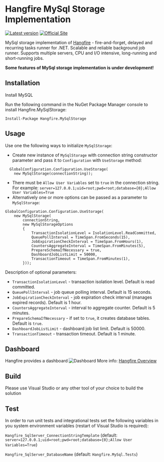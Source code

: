 # Hangfire MySql Storage Implementation
[![Latest version](https://img.shields.io/badge/nuget-v1.0.0-blue.svg)](https://www.nuget.org/packages/Hangfire.MySqlStorage/) 
[![Official Site](https://img.shields.io/badge/site-hangfire.io-blue.svg)](http://hangfire.io)

MySql storage implementation of [Hangfire](http://hangfire.io/) - fire-and-forget, delayed and recurring tasks runner for .NET. Scalable and reliable background job runner. Supports multiple servers, CPU and I/O intensive, long-running and short-running jobs.

**Some features of MySql storage implementation is under development!**

## Installation
Install MySQL

Run the following command in the NuGet Package Manager console to install Hangfire.MySqlStorage:

```
Install-Package Hangfire.MySqlStorage
```

## Usage

Use one the following ways to initialize `MySqlStorage`: 
- Create new instance of `MySqlStorage` with connection string constructor parameter and pass it to `Configuration` with `UseStorage` method:
```
  GlobalConfiguration.Configuration.UseStorage(
    new MySqlStorage(connectionString));
```
- There must be `Allow User Variables` set to `true` in the connection string. For example: `server=127.0.0.1;uid=root;pwd=root;database={0};Allow User Variables=True`
- Alternatively one or more options can be passed as a parameter to `MySqlStorage`:
```
GlobalConfiguration.Configuration.UseStorage(
    new MySqlStorage(
        connectionString, 
        new MySqlStorageOptions
        {
            TransactionIsolationLevel = IsolationLevel.ReadCommitted,
            QueuePollInterval = TimeSpan.FromSeconds(15),
            JobExpirationCheckInterval = TimeSpan.FromHours(1),
            CountersAggregateInterval = TimeSpan.FromMinutes(5),
            PrepareSchemaIfNecessary = true,
            DashboardJobListLimit = 50000,
            TransactionTimeout = TimeSpan.FromMinutes(1),
        }));
```
Description of optional parameters:
- `TransactionIsolationLevel` - transaction isolation level. Default is read committed.
- `QueuePollInterval` - job queue polling interval. Default is 15 seconds.
- `JobExpirationCheckInterval` - job expiration check interval (manages expired records). Default is 1 hour.
- `CountersAggregateInterval` - interval to aggregate counter. Default is 5 minutes.
- `PrepareSchemaIfNecessary` - if set to `true`, it creates database tables. Default is `true`.
- `DashboardJobListLimit` - dashboard job list limit. Default is 50000.
- `TransactionTimeout` - transaction timeout. Default is 1 minute.

## Dashboard
Hangfire provides a dashboard
![Dashboard](https://camo.githubusercontent.com/f263ab4060a09e4375cc4197fb5bfe2afcacfc20/687474703a2f2f68616e67666972652e696f2f696d672f75692f64617368626f6172642d736d2e706e67)
More info: [Hangfire Overview](http://hangfire.io/overview.html#integrated-monitoring-ui)

## Build
Please use Visual Studio or any other tool of your choice to build the solution

## Test
In order to run unit tests and integrational tests set the following variables in you system environment variables (restart of Visual Studio is required):

`Hangfire_SqlServer_ConnectionStringTemplate` (default: `server=127.0.0.1;uid=root;pwd=root;database={0};Allow User Variables=True`)

`Hangfire_SqlServer_DatabaseName` (default: `Hangfire.MySql.Tests`)


